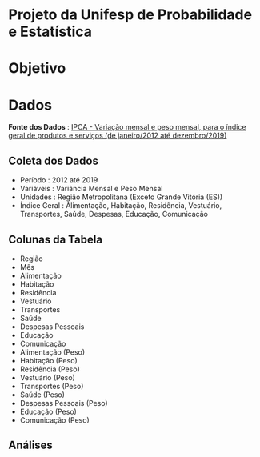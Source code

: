 # Projeto da Unifesp de Probabilidade e Estatística


# Objetivo


# Dados 


**Fonte dos Dados** : [IPCA - Variação mensal e peso mensal, para o índice geral de produtos e serviços (de janeiro/2012 até dezembro/2019)](https://sidra.ibge.gov.br/tabela/1419)

## Coleta dos Dados
- Período : 2012 até 2019
- Variáveis : Variância Mensal e Peso Mensal
- Unidades : Região Metropolitana (Exceto Grande Vitória (ES))
- Índice Geral : Alimentação, Habitação, Residência, Vestuário, Transportes, Saúde, Despesas, Educação, Comunicação

## Colunas da Tabela
- Região
- Mês
- Alimentação
- Habitação
- Residência
- Vestuário
- Transportes
- Saúde
- Despesas Pessoais
- Educação
- Comunicação
- Alimentação (Peso)
- Habitação (Peso)
- Residência (Peso)
- Vestuário (Peso)
- Transportes (Peso)
- Saúde (Peso)
- Despesas Pessoais (Peso)
- Educação (Peso)
- Comunicação (Peso)

## Análises
